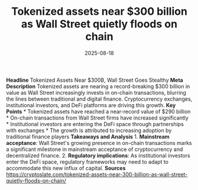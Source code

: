 ﻿---
title: Tokenized assets near $300 billion as Wall Street quietly floods on chain
date: '2025-08-18'
category: Markets
summary: ''
slug: tokenized assets near 300 billion as wall street quietly flo
source_urls:
- https://cryptoslate.com/tokenized-assets-near-300-billion-as-wall-street-quietly-floods-on-chain/
seo:
  title: Tokenized assets near $300 billion as Wall Street quietly floods on chain
    | Hash n Hedge
  description: ''
  keywords:
  - news
  - markets
  - brief
---

**Headline** Tokenized Assets Near $300B, Wall Street Goes Stealthy  **Meta Description** Tokenized assets are nearing a record-breaking $300 billion in value as Wall Street increasingly invests in on-chain transactions, blurring the lines between traditional and digital finance. Cryptocurrency exchanges, institutional investors, and DeFi platforms are driving this growth.  **Key Points**  * Tokenized assets have reached a near-record value of $290 billion * On-chain transactions from Wall Street firms have increased significantly * Institutional investors are entering the DeFi space through partnerships with exchanges * The growth is attributed to increasing adoption by traditional finance players  **Takeaways and Analysis**  1. **Mainstream acceptance**: Wall Street's growing presence in on-chain transactions marks a significant milestone in mainstream acceptance of cryptocurrency and decentralized finance. 2. **Regulatory implications**: As institutional investors enter the DeFi space, regulatory frameworks may need to adapt to accommodate this new influx of capital.  **Sources** https://cryptoslate.com/tokenized-assets-near-300-billion-as-wall-street-quietly-floods-on-chain/ 
